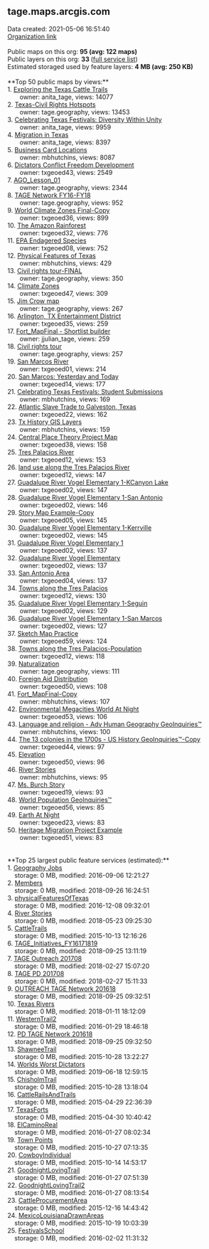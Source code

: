 <h2>tage.maps.arcgis.com</h2> Data created: 2021-05-06 16:51:40 <br /><a target='new' href='https://tage.maps.arcgis.com'>Organization link</a><br /><br />Public maps on this org: <b>95 (avg: 122 maps)</b><br />Public layers on this org: <b>33 </b>(<a target='new' href='https://services.arcgis.com/elXTloBrdXKBv3F4/ArcGIS/rest/services'>full service list</a>)<br />Estimated storaged used by feature layers: <b>4 MB (avg: 250 KB)</b><br /><br />**Top 50 public maps by views:**<br />  1. <a target='new' href='https://www.arcgis.com/home/item.html?id=e7e5b579f1fd4d8385ddb1b42b60ac54'>Exploring the Texas Cattle Trails</a> <br />  &nbsp;&nbsp;&nbsp;&nbsp; &nbsp;&nbsp;owner: anita_tage, views: 14077<br />  2. <a target='new' href='https://www.arcgis.com/home/item.html?id=d265518d3a844cf78f5507334f1c332f'>Texas-Civil Rights Hotspots</a> <br />  &nbsp;&nbsp;&nbsp;&nbsp; &nbsp;&nbsp;owner: tage.geography, views: 13453<br />  3. <a target='new' href='https://www.arcgis.com/home/item.html?id=01476364cde9482db0e702f57495f1d1'>Celebrating Texas Festivals: Diversity Within Unity</a> <br />  &nbsp;&nbsp;&nbsp;&nbsp; &nbsp;&nbsp;owner: anita_tage, views: 9959<br />  4. <a target='new' href='https://www.arcgis.com/home/item.html?id=aeb5df0b4c4742e29d94e4342eebd8b6'>Migration in Texas</a> <br />  &nbsp;&nbsp;&nbsp;&nbsp; &nbsp;&nbsp;owner: anita_tage, views: 8397<br />  5. <a target='new' href='https://www.arcgis.com/home/item.html?id=faa63d934ca844f0b32f8df216a1e52d'>Business Card Locations</a> <br />  &nbsp;&nbsp;&nbsp;&nbsp; &nbsp;&nbsp;owner: mbhutchins, views: 8087<br />  6. <a target='new' href='https://www.arcgis.com/home/item.html?id=7b4f5e303a7644ca830b8604d81126c6'>Dictators Conflict Freedom Development</a> <br />  &nbsp;&nbsp;&nbsp;&nbsp; &nbsp;&nbsp;owner: txgeoed43, views: 2549<br />  7. <a target='new' href='https://www.arcgis.com/home/item.html?id=ff0ae1f6d6314d98b7b5380e7af4bcb1'>AGO_Lesson_01</a> <br />  &nbsp;&nbsp;&nbsp;&nbsp; &nbsp;&nbsp;owner: tage.geography, views: 2344<br />  8. <a target='new' href='https://www.arcgis.com/home/item.html?id=c6dd395d299047a3ba2bb4c21f95a98c'>TAGE Network FY16-FY18</a> <br />  &nbsp;&nbsp;&nbsp;&nbsp; &nbsp;&nbsp;owner: tage.geography, views: 952<br />  9. <a target='new' href='https://www.arcgis.com/home/item.html?id=3bb6c28526ef4e9d84bf49ddf7ca2268'>World Climate Zones Final-Copy</a> <br />  &nbsp;&nbsp;&nbsp;&nbsp; &nbsp;&nbsp;owner: txgeoed36, views: 899<br />  10. <a target='new' href='https://www.arcgis.com/home/item.html?id=5781909261b84f99bb7755bb1f7bb4d7'>The Amazon Rainforest</a> <br />  &nbsp;&nbsp;&nbsp;&nbsp; &nbsp;&nbsp;owner: txgeoed32, views: 776<br />  11. <a target='new' href='https://www.arcgis.com/home/item.html?id=9dc37d539da34c78a3568b7a5aebdfaa'>EPA Endagered Species</a> <br />  &nbsp;&nbsp;&nbsp;&nbsp; &nbsp;&nbsp;owner: txgeoed08, views: 752<br />  12. <a target='new' href='https://www.arcgis.com/home/item.html?id=7f04cacd861c42a08a1f339f2c7be8a1'>Physical Features of Texas</a> <br />  &nbsp;&nbsp;&nbsp;&nbsp; &nbsp;&nbsp;owner: mbhutchins, views: 429<br />  13. <a target='new' href='https://www.arcgis.com/home/item.html?id=7aecd5a561014c189a81828127c58e4a'>Civil rights tour-FINAL</a> <br />  &nbsp;&nbsp;&nbsp;&nbsp; &nbsp;&nbsp;owner: tage.geography, views: 350<br />  14. <a target='new' href='https://www.arcgis.com/home/item.html?id=8ff1e39013584a7d883052c4ae7f5268'>Climate Zones</a> <br />  &nbsp;&nbsp;&nbsp;&nbsp; &nbsp;&nbsp;owner: txgeoed47, views: 309<br />  15. <a target='new' href='https://www.arcgis.com/home/item.html?id=094ddde797664bb7a045092e1ca698da'>Jim Crow map</a> <br />  &nbsp;&nbsp;&nbsp;&nbsp; &nbsp;&nbsp;owner: tage.geography, views: 267<br />  16. <a target='new' href='https://www.arcgis.com/home/item.html?id=acfcbbc6bd384ba89c54f12c76a34840'>Arlington, TX Entertainment District</a> <br />  &nbsp;&nbsp;&nbsp;&nbsp; &nbsp;&nbsp;owner: txgeoed35, views: 259<br />  17. <a target='new' href='https://www.arcgis.com/home/item.html?id=34cc5a0095fc47e9bdb864020486c0d5'>Fort_MapFinal - Shortlist builder</a> <br />  &nbsp;&nbsp;&nbsp;&nbsp; &nbsp;&nbsp;owner: jjulian_tage, views: 259<br />  18. <a target='new' href='https://www.arcgis.com/home/item.html?id=78d018c064e24974bf704a374b356806'>Civil rights tour</a> <br />  &nbsp;&nbsp;&nbsp;&nbsp; &nbsp;&nbsp;owner: tage.geography, views: 257<br />  19. <a target='new' href='https://www.arcgis.com/home/item.html?id=d680611e6a3c4810a02b46b4e604bf10'>San Marcos River</a> <br />  &nbsp;&nbsp;&nbsp;&nbsp; &nbsp;&nbsp;owner: txgeoed01, views: 214<br />  20. <a target='new' href='https://www.arcgis.com/home/item.html?id=f4c40c9cc30946ff9212beac509ff877'>San Marcos: Yesterday and Today</a> <br />  &nbsp;&nbsp;&nbsp;&nbsp; &nbsp;&nbsp;owner: txgeoed14, views: 177<br />  21. <a target='new' href='https://www.arcgis.com/home/item.html?id=e68328c511cc4c4fa382a53164afa673'>Celebrating Texas Festivals: Student Submissions</a> <br />  &nbsp;&nbsp;&nbsp;&nbsp; &nbsp;&nbsp;owner: mbhutchins, views: 169<br />  22. <a target='new' href='https://www.arcgis.com/home/item.html?id=4e72a92d66b14c829eb720f211735de4'>Atlantic Slave Trade to Galveston, Texas</a> <br />  &nbsp;&nbsp;&nbsp;&nbsp; &nbsp;&nbsp;owner: txgeoed22, views: 162<br />  23. <a target='new' href='https://www.arcgis.com/home/item.html?id=bffbf9d57e2447f28b50034f1b7a7c81'>Tx History GIS Layers</a> <br />  &nbsp;&nbsp;&nbsp;&nbsp; &nbsp;&nbsp;owner: mbhutchins, views: 159<br />  24. <a target='new' href='https://www.arcgis.com/home/item.html?id=bcbe8fa5cd4a4606a708413417f3c7d7'>Central Place Theory Project Map</a> <br />  &nbsp;&nbsp;&nbsp;&nbsp; &nbsp;&nbsp;owner: txgeoed38, views: 158<br />  25. <a target='new' href='https://www.arcgis.com/home/item.html?id=7d9cb37ffd4d47cd8d29aa2e1c1335f2'>Tres Palacios River</a> <br />  &nbsp;&nbsp;&nbsp;&nbsp; &nbsp;&nbsp;owner: txgeoed12, views: 153<br />  26. <a target='new' href='https://www.arcgis.com/home/item.html?id=5206f35609f0499f932001c2ae2f8dac'>land use along the Tres Palacios River</a> <br />  &nbsp;&nbsp;&nbsp;&nbsp; &nbsp;&nbsp;owner: txgeoed12, views: 147<br />  27. <a target='new' href='https://www.arcgis.com/home/item.html?id=4ac0a7c181d744529225ee18860d8ea3'>Guadalupe River Vogel Elementary 1-KCanyon Lake</a> <br />  &nbsp;&nbsp;&nbsp;&nbsp; &nbsp;&nbsp;owner: txgeoed02, views: 147<br />  28. <a target='new' href='https://www.arcgis.com/home/item.html?id=91db474b96884a0b83d3d809597007ff'>Guadalupe River Vogel Elementary 1-San Antonio</a> <br />  &nbsp;&nbsp;&nbsp;&nbsp; &nbsp;&nbsp;owner: txgeoed02, views: 146<br />  29. <a target='new' href='https://www.arcgis.com/home/item.html?id=3b0b60b3287a4061a8a4b01f85e7d64f'>Story Map Example-Copy</a> <br />  &nbsp;&nbsp;&nbsp;&nbsp; &nbsp;&nbsp;owner: txgeoed05, views: 145<br />  30. <a target='new' href='https://www.arcgis.com/home/item.html?id=05b2f5823d864e48aa933b607308df0a'>Guadalupe River Vogel Elementary 1-Kerrville</a> <br />  &nbsp;&nbsp;&nbsp;&nbsp; &nbsp;&nbsp;owner: txgeoed02, views: 145<br />  31. <a target='new' href='https://www.arcgis.com/home/item.html?id=a51cef1c2d9e4274bcae5c33072c4df8'>Guadalupe River Vogel Elementary 1</a> <br />  &nbsp;&nbsp;&nbsp;&nbsp; &nbsp;&nbsp;owner: txgeoed02, views: 137<br />  32. <a target='new' href='https://www.arcgis.com/home/item.html?id=99b9d83327844f92ac7e9c10981404e9'>Guadalupe River Vogel Elementary</a> <br />  &nbsp;&nbsp;&nbsp;&nbsp; &nbsp;&nbsp;owner: txgeoed02, views: 137<br />  33. <a target='new' href='https://www.arcgis.com/home/item.html?id=b1856ab6d95d492fb79fb4e14f460382'>San Antonio Area</a> <br />  &nbsp;&nbsp;&nbsp;&nbsp; &nbsp;&nbsp;owner: txgeoed04, views: 137<br />  34. <a target='new' href='https://www.arcgis.com/home/item.html?id=fb015a0e93894c4a88352868a2c4a170'>Towns along the Tres Palacios</a> <br />  &nbsp;&nbsp;&nbsp;&nbsp; &nbsp;&nbsp;owner: txgeoed12, views: 130<br />  35. <a target='new' href='https://www.arcgis.com/home/item.html?id=8d91d292641e4d7d940f8732d5406877'>Guadalupe River Vogel Elementary 1-Seguin</a> <br />  &nbsp;&nbsp;&nbsp;&nbsp; &nbsp;&nbsp;owner: txgeoed02, views: 129<br />  36. <a target='new' href='https://www.arcgis.com/home/item.html?id=48c60d9aba774e3bba47ce23156ec4a6'>Guadalupe River Vogel Elementary 1-San Marcos</a> <br />  &nbsp;&nbsp;&nbsp;&nbsp; &nbsp;&nbsp;owner: txgeoed02, views: 127<br />  37. <a target='new' href='https://www.arcgis.com/home/item.html?id=8062201dd72648bbb85df4bf92384549'>Sketch Map Practice</a> <br />  &nbsp;&nbsp;&nbsp;&nbsp; &nbsp;&nbsp;owner: txgeoed59, views: 124<br />  38. <a target='new' href='https://www.arcgis.com/home/item.html?id=b5d73c1027174e4dbe92d62e949db3a4'>Towns along the Tres Palacios-Population</a> <br />  &nbsp;&nbsp;&nbsp;&nbsp; &nbsp;&nbsp;owner: txgeoed12, views: 118<br />  39. <a target='new' href='https://www.arcgis.com/home/item.html?id=27b2155dfa2d48a8927313bd056333c4'>Naturalization</a> <br />  &nbsp;&nbsp;&nbsp;&nbsp; &nbsp;&nbsp;owner: tage.geography, views: 111<br />  40. <a target='new' href='https://www.arcgis.com/home/item.html?id=c1fa800b8cda481e8c5faa056b742022'>Foreign Aid Distribution</a> <br />  &nbsp;&nbsp;&nbsp;&nbsp; &nbsp;&nbsp;owner: txgeoed50, views: 108<br />  41. <a target='new' href='https://www.arcgis.com/home/item.html?id=b30ea97e474448db97093fbcf2f2b320'>Fort_MapFinal-Copy</a> <br />  &nbsp;&nbsp;&nbsp;&nbsp; &nbsp;&nbsp;owner: mbhutchins, views: 107<br />  42. <a target='new' href='https://www.arcgis.com/home/item.html?id=dde9d19b43e54851aa86bebd1724957e'>Environmental Megacities World At Night</a> <br />  &nbsp;&nbsp;&nbsp;&nbsp; &nbsp;&nbsp;owner: txgeoed53, views: 106<br />  43. <a target='new' href='https://www.arcgis.com/home/item.html?id=1ddb792469e445778c1c2da9673f43ae'>Language and religion - Adv Human Geography GeoInquiries™</a> <br />  &nbsp;&nbsp;&nbsp;&nbsp; &nbsp;&nbsp;owner: mbhutchins, views: 100<br />  44. <a target='new' href='https://www.arcgis.com/home/item.html?id=1c9858cd91ee4d0d82176cc6eda6ac18'>The 13 colonies in the 1700s - US History GeoInquiries™-Copy</a> <br />  &nbsp;&nbsp;&nbsp;&nbsp; &nbsp;&nbsp;owner: txgeoed44, views: 97<br />  45. <a target='new' href='https://www.arcgis.com/home/item.html?id=5cd1d950395c416baf6db3b8ea0a0caa'>Elevation</a> <br />  &nbsp;&nbsp;&nbsp;&nbsp; &nbsp;&nbsp;owner: txgeoed50, views: 96<br />  46. <a target='new' href='https://www.arcgis.com/home/item.html?id=c1ee0f7c6ee74363919588d764979c45'>River Stories</a> <br />  &nbsp;&nbsp;&nbsp;&nbsp; &nbsp;&nbsp;owner: mbhutchins, views: 95<br />  47. <a target='new' href='https://www.arcgis.com/home/item.html?id=6a441f12d4654edb8c6f569a8d1303b8'>Ms. Burch Story</a> <br />  &nbsp;&nbsp;&nbsp;&nbsp; &nbsp;&nbsp;owner: txgeoed19, views: 93<br />  48. <a target='new' href='https://www.arcgis.com/home/item.html?id=9994a7be0b2d4db1baf3ea5274f2e071'>World Population  GeoInquiries™</a> <br />  &nbsp;&nbsp;&nbsp;&nbsp; &nbsp;&nbsp;owner: txgeoed56, views: 85<br />  49. <a target='new' href='https://www.arcgis.com/home/item.html?id=bff15ce6acc24a9989fe5f3a33c00bdd'>Earth At Night</a> <br />  &nbsp;&nbsp;&nbsp;&nbsp; &nbsp;&nbsp;owner: txgeoed23, views: 83<br />  50. <a target='new' href='https://www.arcgis.com/home/item.html?id=d5f751bd63eb43a7b60df7279908f8e0'>Heritage Migration Project Example</a> <br />  &nbsp;&nbsp;&nbsp;&nbsp; &nbsp;&nbsp;owner: txgeoed51, views: 83<br /><br /><br />**Top 25 largest public feature services (estimated):**<br /> 1. <a target='new' href='https://www.arcgis.com/home/item.html?id=3a3c8772c2994c5f9c12f934849ff81e'>Geography Jobs</a><br /> &nbsp;&nbsp;&nbsp;&nbsp;storage: 0 MB, modified: 2016-09-06 12:21:27<br /> 2. <a target='new' href='https://www.arcgis.com/home/item.html?id=36136819d40f4240a8704d3abffb30a8'>Members</a><br /> &nbsp;&nbsp;&nbsp;&nbsp;storage: 0 MB, modified: 2018-09-26 16:24:51<br /> 3. <a target='new' href='https://www.arcgis.com/home/item.html?id=ade303c5f6cf4020ab6a609667df5317'>physicalFeaturesOfTexas</a><br /> &nbsp;&nbsp;&nbsp;&nbsp;storage: 0 MB, modified: 2016-12-08 09:32:01<br /> 4. <a target='new' href='https://www.arcgis.com/home/item.html?id=e89c1aadc81f4b7fb7987c3183cbc844'>River Stories</a><br /> &nbsp;&nbsp;&nbsp;&nbsp;storage: 0 MB, modified: 2018-05-23 09:25:30<br /> 5. <a target='new' href='https://www.arcgis.com/home/item.html?id=c4b508162fd44a4f8ca5ef3e49275b91'>CattleTrails</a><br /> &nbsp;&nbsp;&nbsp;&nbsp;storage: 0 MB, modified: 2015-10-13 12:16:26<br /> 6. <a target='new' href='https://www.arcgis.com/home/item.html?id=e2a5142023274ccf8b1823ea8387b8f7'>TAGE_Initiatives_FY16171819</a><br /> &nbsp;&nbsp;&nbsp;&nbsp;storage: 0 MB, modified: 2018-09-25 13:11:19<br /> 7. <a target='new' href='https://www.arcgis.com/home/item.html?id=7355a0aa57c74cfdaaa3c0b39f985cab'>TAGE Outreach 201708</a><br /> &nbsp;&nbsp;&nbsp;&nbsp;storage: 0 MB, modified: 2018-02-27 15:07:20<br /> 8. <a target='new' href='https://www.arcgis.com/home/item.html?id=6e6fd444fdee4792912bc29f02185545'>TAGE PD 201708</a><br /> &nbsp;&nbsp;&nbsp;&nbsp;storage: 0 MB, modified: 2018-02-27 15:11:33<br /> 9. <a target='new' href='https://www.arcgis.com/home/item.html?id=d227c2f23d5c4ecab18c997a1a572f81'>OUTREACH TAGE Network 201618</a><br /> &nbsp;&nbsp;&nbsp;&nbsp;storage: 0 MB, modified: 2018-09-25 09:32:51<br /> 10. <a target='new' href='https://www.arcgis.com/home/item.html?id=c1db4b3836d54df7bf3fbfcad69c01ae'>Texas Rivers</a><br /> &nbsp;&nbsp;&nbsp;&nbsp;storage: 0 MB, modified: 2018-01-11 18:12:09<br /> 11. <a target='new' href='https://www.arcgis.com/home/item.html?id=d25e53f26e5f4a93822e36489c33ba9b'>WesternTrail2</a><br /> &nbsp;&nbsp;&nbsp;&nbsp;storage: 0 MB, modified: 2016-01-29 18:46:18<br /> 12. <a target='new' href='https://www.arcgis.com/home/item.html?id=a3d21b79c05d40128d8e43c0aab9bdc4'>PD TAGE Network 201618</a><br /> &nbsp;&nbsp;&nbsp;&nbsp;storage: 0 MB, modified: 2018-09-25 09:32:50<br /> 13. <a target='new' href='https://www.arcgis.com/home/item.html?id=31a7b6b42b8f4848a0c6476a96968673'>ShawneeTrail</a><br /> &nbsp;&nbsp;&nbsp;&nbsp;storage: 0 MB, modified: 2015-10-28 13:22:27<br /> 14. <a target='new' href='https://www.arcgis.com/home/item.html?id=9a63c646f75d4d24b60df50322645cd1'>Worlds Worst Dictators</a><br /> &nbsp;&nbsp;&nbsp;&nbsp;storage: 0 MB, modified: 2019-06-18 12:59:15<br /> 15. <a target='new' href='https://www.arcgis.com/home/item.html?id=cf11f2a8c48d4011a42b6fc25c23bebd'>ChisholmTrail</a><br /> &nbsp;&nbsp;&nbsp;&nbsp;storage: 0 MB, modified: 2015-10-28 13:18:04<br /> 16. <a target='new' href='https://www.arcgis.com/home/item.html?id=1d639e5025cc444b98d44d96f44eaed9'>CattleRailsAndTrails</a><br /> &nbsp;&nbsp;&nbsp;&nbsp;storage: 0 MB, modified: 2015-04-29 22:36:39<br /> 17. <a target='new' href='https://www.arcgis.com/home/item.html?id=9f0a28c486a3450281cb4a9c700d18e4'>TexasForts</a><br /> &nbsp;&nbsp;&nbsp;&nbsp;storage: 0 MB, modified: 2015-04-30 10:40:42<br /> 18. <a target='new' href='https://www.arcgis.com/home/item.html?id=59f9af6aabb84f13a498c67021ae53ce'>ElCaminoReal</a><br /> &nbsp;&nbsp;&nbsp;&nbsp;storage: 0 MB, modified: 2016-01-27 08:02:34<br /> 19. <a target='new' href='https://www.arcgis.com/home/item.html?id=1107a0a25b0e4b17912468d915f04f59'>Town Points</a><br /> &nbsp;&nbsp;&nbsp;&nbsp;storage: 0 MB, modified: 2015-10-27 07:13:35<br /> 20. <a target='new' href='https://www.arcgis.com/home/item.html?id=1c7a18e05e9a4194a7a03a854472b8e1'>CowboyIndividual</a><br /> &nbsp;&nbsp;&nbsp;&nbsp;storage: 0 MB, modified: 2015-10-14 14:53:17<br /> 21. <a target='new' href='https://www.arcgis.com/home/item.html?id=a4abb88d966244e48831031eccb3ec2e'>GoodnightLovingTrail</a><br /> &nbsp;&nbsp;&nbsp;&nbsp;storage: 0 MB, modified: 2016-01-27 07:51:39<br /> 22. <a target='new' href='https://www.arcgis.com/home/item.html?id=a2116200358e4e2cbd39d39ebf518d31'>GoodnightLovingTrail2</a><br /> &nbsp;&nbsp;&nbsp;&nbsp;storage: 0 MB, modified: 2016-01-27 08:13:54<br /> 23. <a target='new' href='https://www.arcgis.com/home/item.html?id=5f857bd02525468a8d38e2aee7fd635c'>CattleProcurementArea</a><br /> &nbsp;&nbsp;&nbsp;&nbsp;storage: 0 MB, modified: 2015-12-16 14:43:42<br /> 24. <a target='new' href='https://www.arcgis.com/home/item.html?id=680c0df348f74ad0b3996f56ece44f77'>MexicoLouisianaDrawnAreas</a><br /> &nbsp;&nbsp;&nbsp;&nbsp;storage: 0 MB, modified: 2015-10-19 10:03:39<br /> 25. <a target='new' href='https://www.arcgis.com/home/item.html?id=3bd0d76229124eb2a6a4d3fb9cb60ceb'>FestivalsSchool</a><br /> &nbsp;&nbsp;&nbsp;&nbsp;storage: 0 MB, modified: 2016-02-02 11:31:32<br />